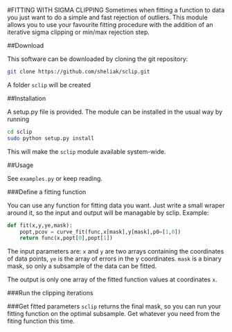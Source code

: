 #FITTING WITH SIGMA CLIPPING
Sometimes when fitting a function to data you just want to do a simple and fast rejection of outliers. This module allows you to use your favourite fitting procedure with the addition of an iterative sigma clipping or min/max rejection step.

##Download

This software can be downloaded by cloning the git repository:

```bash
git clone https://github.com/sheliak/sclip.git
```

A folder `sclip` will be created

##Installation

A setup.py file is provided. The module can be installed in the usual way by running

```bash
cd sclip
sudo python setup.py install 
```
This will make the `sclip` module available system-wide.

##Usage

See `examples.py` or keep reading.

###Define a fitting function

You can use any function for fitting data you want. Just write a small wraper around it, so the input and output will be managable by sclip. Example:

```python
def fit(x,y,ye,mask):
	popt,pcov = curve_fit(func,x[mask],y[mask],p0=[1,0])
	return func(x,popt[0],popt[1])
```
The input parameters are:
`x` and `y` are two arrays containing the coordinates of data points,
`ye` is the array of errors in the y coordinates.
`mask` is a binary mask, so only a subsample of the data can be fitted.

The output is only one array of the fitted function values at coordinates `x`.

###Run the clipping iterations

###Get fitted parameters
`sclip` returns the final mask, so you can run your fitting function on the optimal subsample. Get whatever you need from the fiting function this time. 


